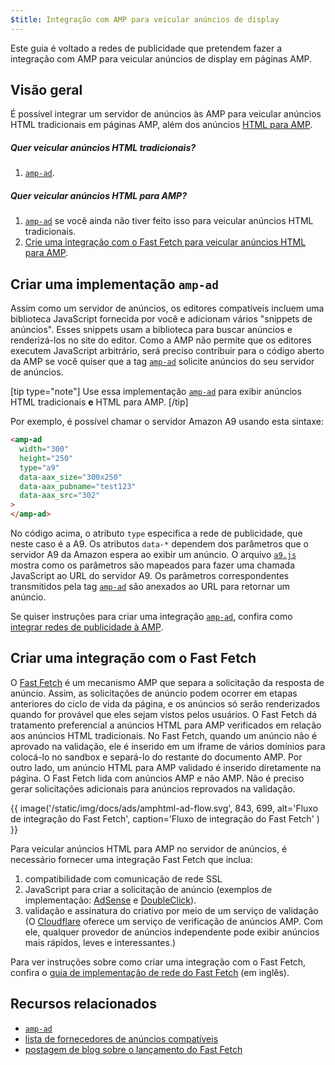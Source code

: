 ```yaml
---
$title: Integração com AMP para veicular anúncios de display
---
```


Este guia é voltado a redes de publicidade que pretendem fazer a integração com AMP para veicular anúncios de display em páginas AMP.

## Visão geral

É possível integrar um servidor de anúncios às AMP para veicular anúncios HTML tradicionais em páginas AMP, além dos anúncios [HTML para AMP](../../../documentation/guides-and-tutorials/learn/intro-to-amphtml-ads.md).

##### Quer veicular anúncios HTML tradicionais?

1.  [`amp-ad`](../../../documentation/components/reference/amp-ad.md).

##### Quer veicular anúncios HTML para AMP?

1. [`amp-ad`](../../../documentation/components/reference/amp-ad.md) se você ainda não tiver feito isso para veicular anúncios HTML tradicionais.
2. [Crie uma integração com o Fast Fetch para veicular anúncios HTML para AMP](#creating-a-fast-fetch-integration).

## Criar uma implementação `amp-ad` <a name="creating-an-amp-ad"></a>

Assim como um servidor de anúncios, os editores compatíveis incluem uma biblioteca JavaScript fornecida por você e adicionam vários "snippets de anúncios". Esses snippets usam a biblioteca para buscar anúncios e renderizá-los no site do editor. Como a AMP não permite que os editores executem JavaScript arbitrário, será preciso contribuir para o código aberto da AMP se você quiser que a tag [`amp-ad`](../../../documentation/components/reference/amp-ad.md) solicite anúncios do seu servidor de anúncios.

[tip type="note"]
Use essa implementação [`amp-ad`](../../../documentation/components/reference/amp-ad.md) para exibir anúncios HTML tradicionais **e** HTML para AMP.
[/tip]

Por exemplo, é possível chamar o servidor Amazon A9 usando esta sintaxe:

```html
<amp-ad
  width="300"
  height="250"
  type="a9"
  data-aax_size="300x250"
  data-aax_pubname="test123"
  data-aax_src="302"
>
</amp-ad>
```

No código acima, o atributo `type` especifica a rede de publicidade, que neste caso é a A9. Os atributos `data-*` dependem dos parâmetros que o servidor A9 da Amazon espera ao exibir um anúncio. O arquivo [`a9.js`](https://github.com/ampproject/amphtml/blob/master/ads/a9.js) mostra como os parâmetros são mapeados para fazer uma chamada JavaScript ao URL do servidor A9. Os parâmetros correspondentes transmitidos pela tag [`amp-ad`](../../../documentation/components/reference/amp-ad.md) são anexados ao URL para retornar um anúncio.

Se quiser instruções para criar uma integração [`amp-ad`](../../../documentation/components/reference/amp-ad.md), confira como [integrar redes de publicidade à AMP](https://github.com/ampproject/amphtml/blob/master/ads/README.md).

## Criar uma integração com o Fast Fetch <a name="creating-a-fast-fetch-integration"></a>

O [Fast Fetch](https://blog.amp.dev/2017/08/21/even-faster-loading-ads-in-amp/) é um mecanismo AMP que separa a solicitação da resposta de anúncio. Assim, as solicitações de anúncio podem ocorrer em etapas anteriores do ciclo de vida da página, e os anúncios só serão renderizados quando for provável que eles sejam vistos pelos usuários. O Fast Fetch dá tratamento preferencial a anúncios HTML para AMP verificados em relação aos anúncios HTML tradicionais. No Fast Fetch, quando um anúncio não é aprovado na validação, ele é inserido em um iframe de vários domínios para colocá-lo no sandbox e separá-lo do restante do documento AMP. Por outro lado, um anúncio HTML para AMP validado é inserido diretamente na página. O Fast Fetch lida com anúncios AMP e não AMP. Não é preciso gerar solicitações adicionais para anúncios reprovados na validação.

{{ image('/static/img/docs/ads/amphtml-ad-flow.svg', 843, 699, alt='Fluxo de integração do Fast Fetch', caption='Fluxo de integração do Fast Fetch' ) }}

Para veicular anúncios HTML para AMP no servidor de anúncios, é necessário fornecer uma integração Fast Fetch que inclua:

1.  compatibilidade com comunicação de rede SSL
1.  JavaScript para criar a solicitação de anúncio (exemplos de implementação: [AdSense](https://github.com/ampproject/amphtml/tree/master/extensions/amp-ad-network-adsense-impl) e [DoubleClick](https://github.com/ampproject/amphtml/tree/master/extensions/amp-ad-network-doubleclick-impl)).
1.  validação e assinatura do criativo por meio de um serviço de validação (O [Cloudflare](https://blog.cloudflare.com/firebolt/) oferece um serviço de verificação de anúncios AMP. Com ele, qualquer provedor de anúncios independente pode exibir anúncios mais rápidos, leves e interessantes.)

Para ver instruções sobre como criar uma integração com o Fast Fetch, confira o [guia de implementação de rede do Fast Fetch](https://github.com/ampproject/amphtml/blob/master/ads/google/a4a/docs/Network-Impl-Guide.md) (em inglês).

## Recursos relacionados

- [`amp-ad`](../../../documentation/components/reference/amp-ad.md)
- [lista de fornecedores de anúncios compatíveis](../../../documentation/guides-and-tutorials/develop/monetization/ads_vendors.md)
- [postagem de blog sobre o lançamento do Fast Fetch](https://blog.amp.dev/2017/08/21/even-faster-loading-ads-in-amp/)
